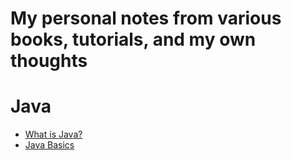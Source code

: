 # My personal notes from various books, tutorials, and   my own thoughts 

# Java
*  [What is Java?](https://github.com/LukeHeuser/notes/blob/main/Java/what_is_java.md)
*  [Java Basics](https://github.com/LukeHeuser/notes/blob/main/Java/java_basics.md)

